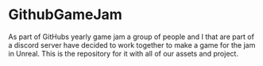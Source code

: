 # GithubGameJam

As part of GitHubs yearly game jam a group of people and I that are part of a discord server have decided to work together to make a game for the jam in Unreal. This is the repository for it with all of our assets and project.
